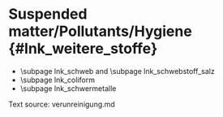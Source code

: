 Suspended matter/Pollutants/Hygiene {#lnk_weitere_stoffe}
================================

- \subpage lnk_schweb and \subpage lnk_schwebstoff_salz
- \subpage lnk_coliform
- \subpage lnk_schwermetalle

Text source: verunreinigung.md
